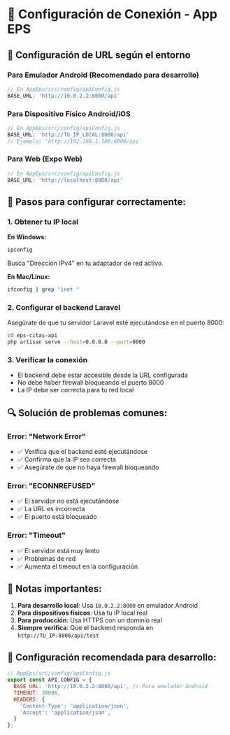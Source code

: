# 🔧 Configuración de Conexión - App EPS

## 📱 Configuración de URL según el entorno

### Para Emulador Android (Recomendado para desarrollo)
```javascript
// En AppEps/src/config/apiConfig.js
BASE_URL: 'http://10.0.2.2:8000/api'
```

### Para Dispositivo Físico Android/iOS
```javascript
// En AppEps/src/config/apiConfig.js
BASE_URL: 'http://TU_IP_LOCAL:8000/api'
// Ejemplo: 'http://192.168.1.100:8000/api'
```

### Para Web (Expo Web)
```javascript
// En AppEps/src/config/apiConfig.js
BASE_URL: 'http://localhost:8000/api'
```

## 🚀 Pasos para configurar correctamente:

### 1. Obtener tu IP local
**En Windows:**
```cmd
ipconfig
```
Busca "Dirección IPv4" en tu adaptador de red activo.

**En Mac/Linux:**
```bash
ifconfig | grep "inet "
```

### 2. Configurar el backend Laravel
Asegúrate de que tu servidor Laravel esté ejecutándose en el puerto 8000:
```bash
cd eps-citas-api
php artisan serve --host=0.0.0.0 --port=8000
```

### 3. Verificar la conexión
- El backend debe estar accesible desde la URL configurada
- No debe haber firewall bloqueando el puerto 8000
- La IP debe ser correcta para tu red local

## 🔍 Solución de problemas comunes:

### Error: "Network Error"
- ✅ Verifica que el backend esté ejecutándose
- ✅ Confirma que la IP sea correcta
- ✅ Asegúrate de que no haya firewall bloqueando

### Error: "ECONNREFUSED"
- ✅ El servidor no está ejecutándose
- ✅ La URL es incorrecta
- ✅ El puerto está bloqueado

### Error: "Timeout"
- ✅ El servidor está muy lento
- ✅ Problemas de red
- ✅ Aumenta el timeout en la configuración

## 📝 Notas importantes:

1. **Para desarrollo local**: Usa `10.0.2.2:8000` en emulador Android
2. **Para dispositivos físicos**: Usa tu IP local real
3. **Para producción**: Usa HTTPS con un dominio real
4. **Siempre verifica**: Que el backend responda en `http://TU_IP:8000/api/test`

## 🎯 Configuración recomendada para desarrollo:

```javascript
// AppEps/src/config/apiConfig.js
export const API_CONFIG = {
  BASE_URL: 'http://10.0.2.2:8000/api', // Para emulador Android
  TIMEOUT: 30000,
  HEADERS: {
    'Content-Type': 'application/json',
    'Accept': 'application/json',
  }
};
```
